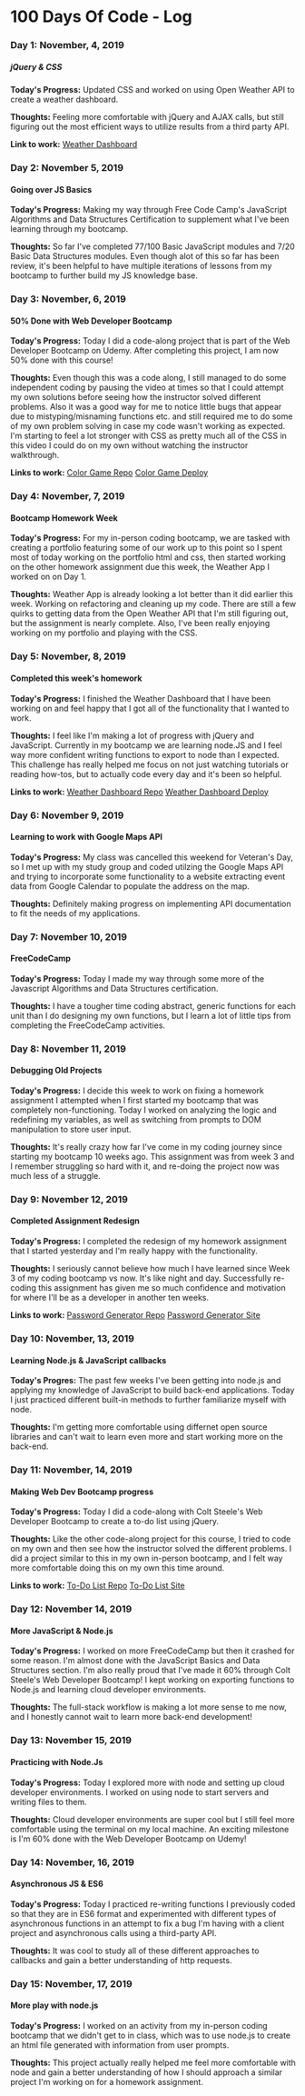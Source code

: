 # 100 Days Of Code - Log

### Day 1: November, 4, 2019
##### jQuery & CSS

**Today's Progress:** Updated CSS and worked on using Open Weather API to create a weather dashboard.

**Thoughts:** Feeling more comfortable with jQuery and AJAX calls, but still figuring out the most efficient ways to utilize results from a third party API.

**Link to work:** [Weather Dashboard](https://github.com/stephmarie17/unit-6-homework)

### Day 2: November 5, 2019
#### Going over JS Basics

**Today's Progress:** Making my way through Free Code Camp's JavaScript Algorithms and Data Structures Certification to supplement what I've been learning through my bootcamp.

**Thoughts:** So far I've completed 77/100 Basic JavaScript modules and 7/20 Basic Data Structures modules. Even though alot of this so far has been review, it's been helpful to have multiple iterations of lessons from my bootcamp to further build my JS knowledge base.

### Day 3: November, 6, 2019
#### 50% Done with Web Developer Bootcamp

**Today's Progress:** Today I did a code-along project that is part of the Web Developer Bootcamp on Udemy. After completing this project, I am now 50% done with this course!

**Thoughts:** Even though this was a code along, I still managed to do some independent coding by pausing the video at times  so that I could attempt my own solutions before seeing how the instructor solved different problems. Also it was a good way for me to notice little bugs that appear due to mistyping/misnaming functions etc. and still required me to do some of my own problem solving in case my code wasn't working as expected. I'm starting to feel a lot stronger with CSS as pretty much all of the CSS in this video I could do on my own without watching the instructor walkthrough. 

**Links to work:**
[Color Game Repo](https://github.com/stephmarie17/color-game)
[Color Game Deploy](https://stephmarie17.github.io/color-game/)

### Day 4: November, 7, 2019
#### Bootcamp Homework Week

**Today's Progress:** For my in-person coding bootcamp, we are tasked with creating a portfolio featuring some of our work up to this point so I spent most of today working on the portfolio html and css, then started working on the other homework assignment due this week, the Weather App I worked on on Day 1. 

**Thoughts:** Weather App is already looking a lot better than it did earlier this week. Working on refactoring and cleaning up my code. There are still a few quirks to getting data from the Open Weather API that I'm still figuring out, but the assignment is nearly complete. Also, I've been really enjoying working on my portfolio and playing with the CSS.


### Day 5: November, 8, 2019
#### Completed this week's homework

**Today's Progress:** I finished the Weather Dashboard that I have been working on and feel happy that I got all of the functionality that I wanted to work.

**Thoughts:** I feel like I'm making a lot of progress with jQuery and JavaScript. Currently in my bootcamp we are learning node.JS and I feel way more confident writing functions to export to node than I expected. This challenge has really helped me focus on not just watching tutorials or reading how-tos, but to actually code every day and it's been so helpful.

**Links to work:**
[Weather Dashboard Repo](https://github.com/stephmarie17/weather-dashboard/deployments)
[Weather Dashboard Deploy](https://stephmarie17.github.io/weather-dashboard/)

### Day 6: November 9, 2019
#### Learning to work with Google Maps API

**Today's Progress:** My class was cancelled this weekend for Veteran's Day, so I met up with my study group and coded utilzing the Google Maps API and trying to incorporate some functionality to a website extracting event data from Google Calendar to populate the address on the map.

**Thoughts:** Definitely making progress on implementing API documentation to fit the needs of my applications.

### Day 7: November 10, 2019
#### FreeCodeCamp

**Today's Progress:** Today I made my way through some more of the Javascript Algorithms and Data Structures certification.

**Thoughts:** I have a tougher time coding abstract, generic functions for each unit than I do designing my own functions, but I learn a lot of little tips from completing the FreeCodeCamp activities.

### Day 8: November 11, 2019
#### Debugging Old Projects

**Today's Progress:** I decide this week to work on fixing a homework assignment I attempted when I first started my bootcamp that was completely non-functioning. Today I worked on analyzing the logic and redefining my variables, as well as switching from prompts to DOM manipulation to store user input.

**Thoughts:** It's really crazy how far I've come in my coding journey since starting my bootcamp 10 weeks ago. This assignment was from week 3 and I remember struggling so hard with it, and re-doing the project now was much less of a struggle.

### Day 9: November 12, 2019
#### Completed Assignment Redesign

**Today's Progress:** I completed the redesign of my homework assignment that I started yesterday and I'm really happy with the functionality.

**Thoughts:** I seriously cannot believe how much I have learned since Week 3 of my coding bootcamp vs now. It's like night and day. Successfully re-coding this assignment has given me so much confidence and motivation for where I'll be as a developer in another ten weeks. 

**Links to work:**
[Password Generator Repo](https://github.com/stephmarie17/unit-3-homework)
[Password Generator Site](https://stephmarie17.github.io/unit-3-homework/)

### Day 10: November, 13, 2019
#### Learning Node.js & JavaScript callbacks

**Today's Progres:** The past few weeks I've been getting into node.js and applying my knowledge of JavaScript to build back-end applications. Today I just practiced different built-in methods to further familiarize myself with node. 

**Thoughts:** I'm getting more comfortable using differnet open source libraries and can't wait to learn even more and start working more on the back-end.

### Day 11: November, 14, 2019
#### Making Web Dev Bootcamp progress

**Today's Progress:** Today I did a code-along with Colt Steele's Web Developer Bootcamp to create a to-do list using jQuery.

**Thoughts:** Like the other code-along project for this course, I tried to code on my own and then see how the instructor solved the different problems. I did a project similar to this in my own in-person bootcamp, and I felt way more comfortable doing this on my own this time around. 

**Links to work:**
[To-Do List Repo](https://github.com/stephmarie17/todo-list)
[To-Do List Site](https://stephmarie17.github.io/todo-list/)

### Day 12: November 14, 2019
#### More JavaScript & Node.js

**Today's Progress:** I worked on more FreeCodeCamp but then it crashed for some reason. I'm almost done with the JavaScript Basics and Data Structures section. I'm also really proud that I've made it 60% through Colt Steele's Web Developer Bootcamp! I kept working on exporting functions to Node.js and learning cloud developer environments.

**Thoughts:** The full-stack workflow is making a lot more sense to me now, and I honestly cannot wait to learn more back-end development! 

### Day 13: November 15, 2019
#### Practicing with Node.Js

**Today's Progress:** Today I explored more with node and setting up cloud developer environments. I worked on using node to start servers and writing files to them.

**Thoughts:** Cloud developer environments are super cool but I still feel more comfortable using the terminal on my local machine. An exciting milestone is I'm 60% done with the Web Developer Bootcamp on Udemy!

### Day 14: November, 16, 2019
#### Asynchronous JS & ES6

**Today's Progress:** Today I practiced re-writing functions I previously coded so that they are in ES6 format and experimented with different types of asynchronous functions in an attempt to fix a bug I'm having with a client project and asynchronous calls using a third-party API.

**Thoughts:** It was cool to study all of these different approaches to callbacks and gain a better understanding of http requests.

### Day 15: November, 17, 2019
#### More play with node.js

**Today's Progress:** I worked on an activity from my in-person coding bootcamp that we didn't get to in class, which was to use node.js to create an html file generated with information from user prompts. 

**Thoughts:** This project actually really helped me feel more comfortable with node and gain a better understanding of how I should approach a similar project I'm working on for a homework assignment.
